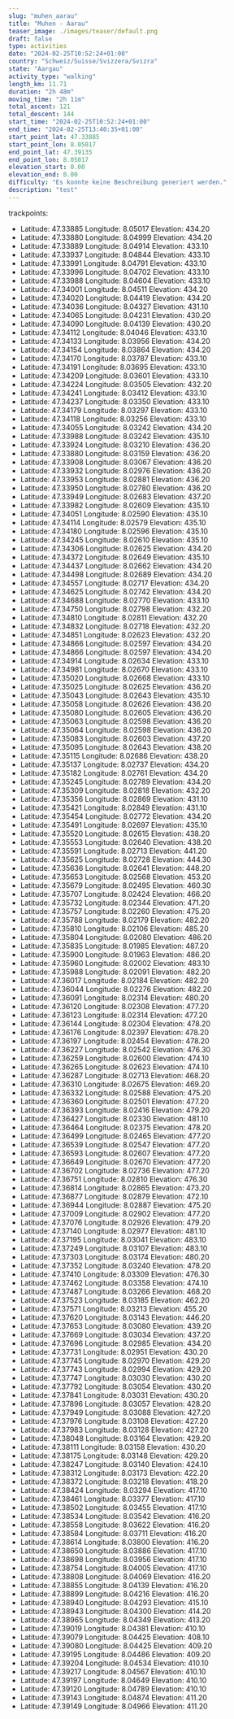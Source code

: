 ```yaml
---
slug: "muhen_aarau"
title: "Muhen - Aarau"
teaser_image: ./images/teaser/default.png
draft: false
type: activities
date: "2024-02-25T10:52:24+01:00"
country: "Schweiz/Suisse/Svizzera/Svizra"
state: "Aargau"
activity_type: "walking"
length_km: 11.71
duration: "2h 48m"
moving_time: "2h 11m"
total_ascent: 121
total_descent: 144
start_time: "2024-02-25T10:52:24+01:00"
end_time: "2024-02-25T13:40:35+01:00"
start_point_lat: 47.33885
start_point_lon: 8.05017
end_point_lat: 47.39135
end_point_lon: 8.05017
elevation_start: 0.00
elevation_end: 0.00
difficulty: "Es konnte keine Beschreibung generiert werden."
description: "test"
---
```


trackpoints:

- Latitude: 47.33885
  Longitude: 8.05017
  Elevation: 434.20
- Latitude: 47.33880
  Longitude: 8.04999
  Elevation: 434.20
- Latitude: 47.33889
  Longitude: 8.04914
  Elevation: 433.10
- Latitude: 47.33937
  Longitude: 8.04844
  Elevation: 433.10
- Latitude: 47.33991
  Longitude: 8.04791
  Elevation: 433.10
- Latitude: 47.33996
  Longitude: 8.04702
  Elevation: 433.10
- Latitude: 47.33988
  Longitude: 8.04604
  Elevation: 433.10
- Latitude: 47.34001
  Longitude: 8.04511
  Elevation: 434.20
- Latitude: 47.34020
  Longitude: 8.04419
  Elevation: 434.20
- Latitude: 47.34036
  Longitude: 8.04327
  Elevation: 431.10
- Latitude: 47.34065
  Longitude: 8.04231
  Elevation: 430.20
- Latitude: 47.34090
  Longitude: 8.04139
  Elevation: 430.20
- Latitude: 47.34112
  Longitude: 8.04046
  Elevation: 433.10
- Latitude: 47.34133
  Longitude: 8.03956
  Elevation: 434.20
- Latitude: 47.34154
  Longitude: 8.03864
  Elevation: 434.20
- Latitude: 47.34170
  Longitude: 8.03787
  Elevation: 433.10
- Latitude: 47.34191
  Longitude: 8.03695
  Elevation: 433.10
- Latitude: 47.34209
  Longitude: 8.03601
  Elevation: 433.10
- Latitude: 47.34224
  Longitude: 8.03505
  Elevation: 432.20
- Latitude: 47.34241
  Longitude: 8.03412
  Elevation: 433.10
- Latitude: 47.34237
  Longitude: 8.03350
  Elevation: 433.10
- Latitude: 47.34179
  Longitude: 8.03297
  Elevation: 433.10
- Latitude: 47.34118
  Longitude: 8.03256
  Elevation: 433.10
- Latitude: 47.34055
  Longitude: 8.03242
  Elevation: 434.20
- Latitude: 47.33988
  Longitude: 8.03242
  Elevation: 435.10
- Latitude: 47.33924
  Longitude: 8.03210
  Elevation: 436.20
- Latitude: 47.33880
  Longitude: 8.03159
  Elevation: 436.20
- Latitude: 47.33908
  Longitude: 8.03067
  Elevation: 436.20
- Latitude: 47.33932
  Longitude: 8.02976
  Elevation: 436.20
- Latitude: 47.33953
  Longitude: 8.02881
  Elevation: 436.20
- Latitude: 47.33950
  Longitude: 8.02780
  Elevation: 436.20
- Latitude: 47.33949
  Longitude: 8.02683
  Elevation: 437.20
- Latitude: 47.33982
  Longitude: 8.02609
  Elevation: 435.10
- Latitude: 47.34051
  Longitude: 8.02590
  Elevation: 435.10
- Latitude: 47.34114
  Longitude: 8.02579
  Elevation: 435.10
- Latitude: 47.34180
  Longitude: 8.02596
  Elevation: 435.10
- Latitude: 47.34245
  Longitude: 8.02610
  Elevation: 435.10
- Latitude: 47.34306
  Longitude: 8.02625
  Elevation: 434.20
- Latitude: 47.34372
  Longitude: 8.02649
  Elevation: 435.10
- Latitude: 47.34437
  Longitude: 8.02662
  Elevation: 434.20
- Latitude: 47.34498
  Longitude: 8.02689
  Elevation: 434.20
- Latitude: 47.34557
  Longitude: 8.02717
  Elevation: 434.20
- Latitude: 47.34625
  Longitude: 8.02742
  Elevation: 434.20
- Latitude: 47.34688
  Longitude: 8.02770
  Elevation: 433.10
- Latitude: 47.34750
  Longitude: 8.02798
  Elevation: 432.20
- Latitude: 47.34810
  Longitude: 8.02811
  Elevation: 432.20
- Latitude: 47.34832
  Longitude: 8.02718
  Elevation: 432.20
- Latitude: 47.34851
  Longitude: 8.02623
  Elevation: 432.20
- Latitude: 47.34866
  Longitude: 8.02597
  Elevation: 434.20
- Latitude: 47.34866
  Longitude: 8.02597
  Elevation: 434.20
- Latitude: 47.34914
  Longitude: 8.02634
  Elevation: 433.10
- Latitude: 47.34981
  Longitude: 8.02670
  Elevation: 433.10
- Latitude: 47.35020
  Longitude: 8.02668
  Elevation: 433.10
- Latitude: 47.35025
  Longitude: 8.02625
  Elevation: 436.20
- Latitude: 47.35043
  Longitude: 8.02643
  Elevation: 435.10
- Latitude: 47.35058
  Longitude: 8.02626
  Elevation: 436.20
- Latitude: 47.35080
  Longitude: 8.02605
  Elevation: 436.20
- Latitude: 47.35063
  Longitude: 8.02598
  Elevation: 436.20
- Latitude: 47.35064
  Longitude: 8.02598
  Elevation: 436.20
- Latitude: 47.35083
  Longitude: 8.02603
  Elevation: 437.20
- Latitude: 47.35095
  Longitude: 8.02643
  Elevation: 438.20
- Latitude: 47.35115
  Longitude: 8.02686
  Elevation: 438.20
- Latitude: 47.35137
  Longitude: 8.02737
  Elevation: 434.20
- Latitude: 47.35182
  Longitude: 8.02761
  Elevation: 434.20
- Latitude: 47.35245
  Longitude: 8.02789
  Elevation: 434.20
- Latitude: 47.35309
  Longitude: 8.02818
  Elevation: 432.20
- Latitude: 47.35356
  Longitude: 8.02869
  Elevation: 431.10
- Latitude: 47.35421
  Longitude: 8.02849
  Elevation: 431.10
- Latitude: 47.35454
  Longitude: 8.02772
  Elevation: 434.20
- Latitude: 47.35491
  Longitude: 8.02697
  Elevation: 435.10
- Latitude: 47.35520
  Longitude: 8.02615
  Elevation: 438.20
- Latitude: 47.35553
  Longitude: 8.02640
  Elevation: 438.20
- Latitude: 47.35591
  Longitude: 8.02713
  Elevation: 441.20
- Latitude: 47.35625
  Longitude: 8.02728
  Elevation: 444.30
- Latitude: 47.35636
  Longitude: 8.02641
  Elevation: 448.20
- Latitude: 47.35653
  Longitude: 8.02568
  Elevation: 453.20
- Latitude: 47.35679
  Longitude: 8.02495
  Elevation: 460.30
- Latitude: 47.35707
  Longitude: 8.02424
  Elevation: 466.20
- Latitude: 47.35732
  Longitude: 8.02344
  Elevation: 471.20
- Latitude: 47.35757
  Longitude: 8.02260
  Elevation: 475.20
- Latitude: 47.35788
  Longitude: 8.02179
  Elevation: 482.20
- Latitude: 47.35810
  Longitude: 8.02106
  Elevation: 485.20
- Latitude: 47.35804
  Longitude: 8.02080
  Elevation: 486.20
- Latitude: 47.35835
  Longitude: 8.01985
  Elevation: 487.20
- Latitude: 47.35900
  Longitude: 8.01963
  Elevation: 486.20
- Latitude: 47.35960
  Longitude: 8.02002
  Elevation: 483.10
- Latitude: 47.35988
  Longitude: 8.02091
  Elevation: 482.20
- Latitude: 47.36017
  Longitude: 8.02184
  Elevation: 482.20
- Latitude: 47.36044
  Longitude: 8.02276
  Elevation: 482.20
- Latitude: 47.36091
  Longitude: 8.02314
  Elevation: 480.20
- Latitude: 47.36120
  Longitude: 8.02308
  Elevation: 477.20
- Latitude: 47.36123
  Longitude: 8.02314
  Elevation: 477.20
- Latitude: 47.36144
  Longitude: 8.02304
  Elevation: 478.20
- Latitude: 47.36176
  Longitude: 8.02397
  Elevation: 478.20
- Latitude: 47.36197
  Longitude: 8.02454
  Elevation: 478.20
- Latitude: 47.36227
  Longitude: 8.02542
  Elevation: 476.30
- Latitude: 47.36259
  Longitude: 8.02600
  Elevation: 474.10
- Latitude: 47.36265
  Longitude: 8.02623
  Elevation: 474.10
- Latitude: 47.36287
  Longitude: 8.02713
  Elevation: 468.20
- Latitude: 47.36310
  Longitude: 8.02675
  Elevation: 469.20
- Latitude: 47.36332
  Longitude: 8.02588
  Elevation: 475.20
- Latitude: 47.36360
  Longitude: 8.02501
  Elevation: 477.20
- Latitude: 47.36393
  Longitude: 8.02416
  Elevation: 479.20
- Latitude: 47.36427
  Longitude: 8.02330
  Elevation: 481.10
- Latitude: 47.36464
  Longitude: 8.02375
  Elevation: 478.20
- Latitude: 47.36499
  Longitude: 8.02465
  Elevation: 477.20
- Latitude: 47.36539
  Longitude: 8.02547
  Elevation: 477.20
- Latitude: 47.36593
  Longitude: 8.02607
  Elevation: 477.20
- Latitude: 47.36649
  Longitude: 8.02670
  Elevation: 477.20
- Latitude: 47.36702
  Longitude: 8.02736
  Elevation: 477.20
- Latitude: 47.36751
  Longitude: 8.02810
  Elevation: 476.30
- Latitude: 47.36814
  Longitude: 8.02865
  Elevation: 473.20
- Latitude: 47.36877
  Longitude: 8.02879
  Elevation: 472.10
- Latitude: 47.36944
  Longitude: 8.02887
  Elevation: 475.20
- Latitude: 47.37009
  Longitude: 8.02902
  Elevation: 477.20
- Latitude: 47.37076
  Longitude: 8.02926
  Elevation: 479.20
- Latitude: 47.37140
  Longitude: 8.02977
  Elevation: 481.10
- Latitude: 47.37195
  Longitude: 8.03041
  Elevation: 483.10
- Latitude: 47.37249
  Longitude: 8.03107
  Elevation: 483.10
- Latitude: 47.37303
  Longitude: 8.03174
  Elevation: 480.20
- Latitude: 47.37352
  Longitude: 8.03240
  Elevation: 478.20
- Latitude: 47.37410
  Longitude: 8.03309
  Elevation: 476.30
- Latitude: 47.37462
  Longitude: 8.03358
  Elevation: 474.10
- Latitude: 47.37487
  Longitude: 8.03266
  Elevation: 468.20
- Latitude: 47.37523
  Longitude: 8.03185
  Elevation: 462.20
- Latitude: 47.37571
  Longitude: 8.03213
  Elevation: 455.20
- Latitude: 47.37620
  Longitude: 8.03143
  Elevation: 446.20
- Latitude: 47.37653
  Longitude: 8.03080
  Elevation: 439.20
- Latitude: 47.37669
  Longitude: 8.03034
  Elevation: 437.20
- Latitude: 47.37696
  Longitude: 8.02985
  Elevation: 434.20
- Latitude: 47.37731
  Longitude: 8.02951
  Elevation: 430.20
- Latitude: 47.37745
  Longitude: 8.02970
  Elevation: 429.20
- Latitude: 47.37743
  Longitude: 8.02994
  Elevation: 429.20
- Latitude: 47.37747
  Longitude: 8.03030
  Elevation: 430.20
- Latitude: 47.37792
  Longitude: 8.03054
  Elevation: 430.20
- Latitude: 47.37841
  Longitude: 8.03031
  Elevation: 430.20
- Latitude: 47.37896
  Longitude: 8.03057
  Elevation: 428.20
- Latitude: 47.37949
  Longitude: 8.03088
  Elevation: 427.20
- Latitude: 47.37976
  Longitude: 8.03108
  Elevation: 427.20
- Latitude: 47.37983
  Longitude: 8.03128
  Elevation: 427.20
- Latitude: 47.38048
  Longitude: 8.03164
  Elevation: 429.20
- Latitude: 47.38111
  Longitude: 8.03158
  Elevation: 430.20
- Latitude: 47.38175
  Longitude: 8.03148
  Elevation: 429.20
- Latitude: 47.38247
  Longitude: 8.03140
  Elevation: 424.10
- Latitude: 47.38312
  Longitude: 8.03173
  Elevation: 422.20
- Latitude: 47.38372
  Longitude: 8.03218
  Elevation: 418.20
- Latitude: 47.38424
  Longitude: 8.03294
  Elevation: 417.10
- Latitude: 47.38461
  Longitude: 8.03377
  Elevation: 417.10
- Latitude: 47.38502
  Longitude: 8.03455
  Elevation: 417.10
- Latitude: 47.38534
  Longitude: 8.03542
  Elevation: 416.20
- Latitude: 47.38558
  Longitude: 8.03622
  Elevation: 416.20
- Latitude: 47.38584
  Longitude: 8.03711
  Elevation: 416.20
- Latitude: 47.38614
  Longitude: 8.03800
  Elevation: 416.20
- Latitude: 47.38650
  Longitude: 8.03886
  Elevation: 417.10
- Latitude: 47.38698
  Longitude: 8.03956
  Elevation: 417.10
- Latitude: 47.38754
  Longitude: 8.04005
  Elevation: 417.10
- Latitude: 47.38808
  Longitude: 8.04069
  Elevation: 416.20
- Latitude: 47.38855
  Longitude: 8.04139
  Elevation: 416.20
- Latitude: 47.38899
  Longitude: 8.04216
  Elevation: 416.20
- Latitude: 47.38940
  Longitude: 8.04293
  Elevation: 415.10
- Latitude: 47.38943
  Longitude: 8.04300
  Elevation: 414.20
- Latitude: 47.38965
  Longitude: 8.04349
  Elevation: 413.20
- Latitude: 47.39019
  Longitude: 8.04381
  Elevation: 410.10
- Latitude: 47.39079
  Longitude: 8.04425
  Elevation: 408.10
- Latitude: 47.39080
  Longitude: 8.04425
  Elevation: 409.20
- Latitude: 47.39195
  Longitude: 8.04486
  Elevation: 409.20
- Latitude: 47.39204
  Longitude: 8.04534
  Elevation: 410.10
- Latitude: 47.39217
  Longitude: 8.04567
  Elevation: 410.10
- Latitude: 47.39197
  Longitude: 8.04649
  Elevation: 410.10
- Latitude: 47.39120
  Longitude: 8.04789
  Elevation: 410.10
- Latitude: 47.39143
  Longitude: 8.04874
  Elevation: 411.20
- Latitude: 47.39149
  Longitude: 8.04966
  Elevation: 411.20
